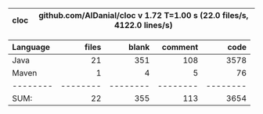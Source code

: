 
cloc|github.com/AlDanial/cloc v 1.72  T=1.00 s (22.0 files/s, 4122.0 lines/s)
--- | ---

Language|files|blank|comment|code
:-------|-------:|-------:|-------:|-------:
Java|21|351|108|3578
Maven|1|4|5|76
--------|--------|--------|--------|--------
SUM:|22|355|113|3654
